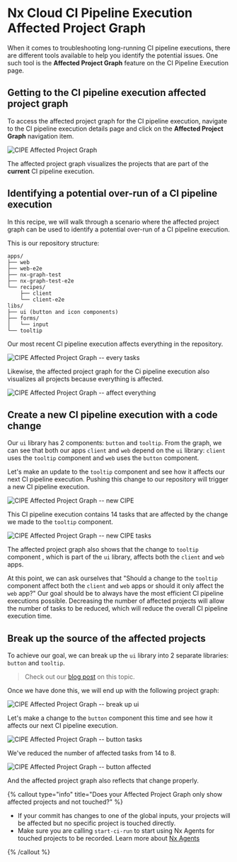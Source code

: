 # Nx Cloud CI Pipeline Execution Affected Project Graph

When it comes to troubleshooting long-running CI pipeline executions, there are different tools available to help you identify the potential issues. One such tool is the **Affected Project Graph** feature on the CI Pipeline Execution page.

## Getting to the CI pipeline execution affected project graph

To access the affected project graph for the CI pipeline execution, navigate to the CI pipeline execution details page and click on the **Affected Project Graph** navigation item.

![CIPE Affected Project Graph](/nx-cloud/recipes/cipe-affected-project-graph-nav-item.png)

The affected project graph visualizes the projects that are part of the **current** CI pipeline execution.

## Identifying a potential over-run of a CI pipeline execution

In this recipe, we will walk through a scenario where the affected project graph can be used to identify a potential over-run of a CI pipeline execution.

This is our repository structure:

```text
apps/
├── web
├── web-e2e
├── nx-graph-test
├── nx-graph-test-e2e
└── recipes/
    ├── client
    └── client-e2e
libs/
├── ui (button and icon components)
├── forms/
│   └── input
└── tooltip
```

Our most recent CI pipeline execution affects everything in the repository.

![CIPE Affected Project Graph -- every tasks](/nx-cloud/recipes/cipe-affected-project-graph-every-tasks.png)

Likewise, the affected project graph for the Ci pipeline execution also visualizes all projects because everything is affected.

![CIPE Affected Project Graph -- affect everything](/nx-cloud/recipes/cipe-affected-project-graph-every-projects.png)

## Create a new CI pipeline execution with a code change

Our `ui` library has 2 components: `button` and `tooltip`. From the graph, we can see that both our apps `client` and `web` depend on the `ui` library: `client` uses the `tooltip` component and `web` uses the `button` component.

Let's make an update to the `tooltip` component and see how it affects our next CI pipeline execution. Pushing this change to our repository will trigger a new CI pipeline execution.

![CIPE Affected Project Graph -- new CIPE](/nx-cloud/recipes/cipe-affected-project-graph-tooltip-tasks.png)

This CI pipeline execution contains 14 tasks that are affected by the change we made to the `tooltip` component.

![CIPE Affected Project Graph -- new CIPE tasks](/nx-cloud/recipes/cipe-affected-project-graph-tooltip-affected.png)

The affected project graph also shows that the change to `tooltip` component , which is part of the `ui` library, affects both the `client` and `web` apps.

At this point, we can ask ourselves that "Should a change to the `tooltip` component affect both the `client` and `web` apps or should it only affect the `web` app?" Our goal should be to always have the most efficient CI pipeline executions possible. Decreasing the number of affected projects will allow the number of tasks to be reduced, which will reduce the overall CI pipeline execution time.

## Break up the source of the affected projects

To achieve our goal, we can break up the `ui` library into 2 separate libraries: `button` and `tooltip`.

> Check out our [blog post](https://nx.dev/blog/improve-architecture-and-ci-times-with-projects) on this topic.

Once we have done this, we will end up with the following project graph:

![CIPE Affected Project Graph -- break up ui](/nx-cloud/recipes/cipe-affected-project-graph-break-up-ui.png)

Let's make a change to the `button` component this time and see how it affects our next CI pipeline execution.

![CIPE Affected Project Graph -- button tasks](/nx-cloud/recipes/cipe-affected-project-graph-button-tasks.png)

We've reduced the number of affected tasks from 14 to 8.

![CIPE Affected Project Graph -- button affected](/nx-cloud/recipes/cipe-affected-project-graph-button-affected.png)

And the affected project graph also reflects that change properly.

{% callout type="info" title="Does your Affected Project Graph only show affected projects and not touched?" %}

- If your commit has changes to one of the global inputs, your projects will be affected but no specific project is touched directly.
- Make sure you are calling `start-ci-run` to start using Nx Agents for touched projects to be recorded. Learn more about [Nx Agents](/ci/features/distribute-task-execution)

{% /callout %}
